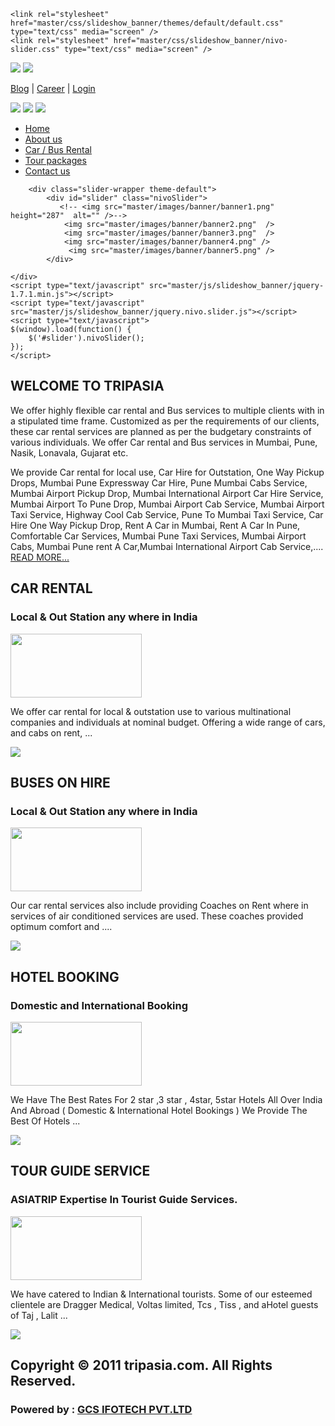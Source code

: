 
<!DOCTYPE html PUBLIC "-//W3C//DTD XHTML 1.0 Transitional//EN" "http://www.w3.org/TR/xhtml1/DTD/xhtml1-transitional.dtd">
<html xmlns="http://www.w3.org/1999/xhtml">
<head>
<meta http-equiv="Content-Type" content="text/html; charset=utf-8" />
<title>AsiaTrip</title>
<link href="master/css/master.css" rel="stylesheet" type="text/css" />

<!---------------BANNER----------->
    <link rel="stylesheet" href="master/css/slideshow_banner/themes/default/default.css" type="text/css" media="screen" />
    <link rel="stylesheet" href="master/css/slideshow_banner/nivo-slider.css" type="text/css" media="screen" />
<!---------------END BANNER-------->

</head>

<body>
<!------------------Header----------------->
<div id="header_bod">
<div id="wrapper">



<div id="header">
<a href="index.php"><img src="master/images/logo.png" /></a>
<img src="master/images/haed_ads.png" class="img_right" />
<div class="social_ico">
<p>
<a href="#">Blog</a>  <a>|</a>  
<a href="#">Career</a>  <a>|</a>  
<a href="login.php">Login</a></p>
<a href="#"><img src="master/images/fb.png" /></a>
<a href="#"><img src="master/images/lin.png" /></a>
<a href="#"><img src="master/images/gplus.png" /></a>
</div><!--header-->


<!-----------------menu-------------->
<div id="menu">
<ul>
<li class="active"><a href="index.php">Home</a></li>  <li1><a></a></li1>  
<li><a href="about-us.php">About us </a></li>       <li1><a></a></li1>  
<li><a href="car-bus-rental.php">Car / Bus Rental </a></li>              <li1><a></a></li1>   
<li><a href="tour-packages.php">Tour packages   </a></li>       <li1><a></a></li1>      
<li><a href="contactus.php">Contact us </a></li> 

<li2><p>
</p></li2> 


    
</ul>
</div><!--menu-->
<!-----------------END menu---------->
<div class="clear"></div><!--clear-->
</div><!--wrapper-->
</div><!--header_bod-->
<!-----------------END Header--------------->



<div id="bod">
<div id="wrapper">
<!---------------------banner---------------->
<div id="banner">
<!--<img src="master/images/banner/banner1.png" width="980" height="276" />-->

<!---------banner List--------->
        <div class="slider-wrapper theme-default">
            <div id="slider" class="nivoSlider">
               <!-- <img src="master/images/banner/banner1.png" height="287"  alt="" />-->
                <img src="master/images/banner/banner2.png"  />
                <img src="master/images/banner/banner3.png"  />
                <img src="master/images/banner/banner4.png" />
                 <img src="master/images/banner/banner5.png" />
            </div>
<!--    <div id="htmlcaption" class="nivo-html-caption">
                <strong>This</strong> is an example of a <em>HTML</em> caption with <a href="#">a link</a>. 
            </div>-->
    </div>
    <script type="text/javascript" src="master/js/slideshow_banner/jquery-1.7.1.min.js"></script>
    <script type="text/javascript" src="master/js/slideshow_banner/jquery.nivo.slider.js"></script>
    <script type="text/javascript">
    $(window).load(function() {
        $('#slider').nivoSlider();
    });
    </script>
<!----------END Banner List------->        



</div><!--banner-->
<div id="shadow"></div><!--shadow-->
<!-------------------banner------------------>

<div id="wel">
<h2>WELCOME TO TRIPASIA</h2>
<p>We offer highly flexible car rental and Bus services to multiple clients with in a stipulated time frame. Customized as per the requirements of our clients, these car rental services are planned as per the budgetary constraints of various individuals. We offer Car rental and Bus services in Mumbai, Pune, Nasik, Lonavala, Gujarat etc.</p>

<p> We provide Car rental for local use, Car Hire for Outstation, One Way Pickup Drops, Mumbai Pune Expressway Car Hire, Pune Mumbai Cabs Service, Mumbai Airport Pickup Drop, Mumbai International Airport Car Hire Service, Mumbai Airport To Pune Drop, Mumbai Airport Cab Service, Mumbai Airport Taxi Service, Highway Cool Cab Service, Pune To Mumbai Taxi Service, Car Hire One Way Pickup Drop, Rent A Car in Mumbai, Rent A Car In Pune, Comfortable Car Services, Mumbai Pune Taxi Services, Mumbai Airport Cabs, Mumbai Pune rent A Car,Mumbai International Airport Cab Service,.... <a href="#">READ MORE...</a></p>
</div><!--wel-->


<!--------------------categories------------------>
<div id="catgs">
<!----list---->
<div class="catg_list">
<h2>CAR RENTAL</h2>
<h3>Local & Out Station any where in India</h3>
<img src="master/images/tg/catg1.png" width="210" height="102" />
<p>We offer car rental for local & outstation use to various multinational companies and individuals at nominal budget. Offering a wide range of cars, and cabs on rent, ...</p>
<a href="car-bus-rental.php"><img src="master/images/readmore.png" /></a>
</div><!--catg_list-->
<!----list---->


<!----list---->
<div class="catg_list">
<h2>BUSES ON HIRE</h2>
<h3>Local & Out Station any where in India</h3>
<img src="master/images/tg/catg2.png" width="210" height="102" />
<p>Our car rental services also include providing Coaches on Rent where in services of air conditioned services are used. These coaches provided optimum comfort and  ....</p>
<a href="car-bus-rental.php"><img src="master/images/readmore.png" /></a>
</div><!--catg_list-->
<!----list---->



<!----list---->
<div class="catg_list">
<h2>HOTEL BOOKING</h2>
<h3>Domestic and International Booking </h3>
<img src="master/images/tg/catg3.png" width="210" height="102" />
<p>We Have The Best Rates For 2 star ,3 star , 4star, 5star Hotels All Over India And Abroad ( Domestic & International Hotel Bookings ) We Provide The Best Of Hotels ...</p>
<a href="#"><img src="master/images/readmore.png" /></a>
</div><!--catg_list-->
<!----list---->



<!----list---->
<div class="catg_list1">
<h2>TOUR GUIDE SERVICE</h2>
<h3>ASIATRIP Expertise In Tourist Guide Services.</h3>
<img src="master/images/tg/catg4.png" width="210" height="102" />
<p>We have catered to Indian & International tourists. Some of our esteemed clientele are Dragger Medical, Voltas limited, Tcs , Tiss , and aHotel guests of Taj , Lalit ...</p>
<a href="tour-packages.php"><img src="master/images/readmore.png" /></a>
</div><!--catg_list-->
<!----list---->

</div><!--catgs-->
<!--------------------END categories------------------>
<div class="clear"></div><!--clear-->
</div><!--wrapper-->
</div><!--bod-->

<!--------------FOOTER-------------------->
<div id="footer">
<div id="wrapper">


<div id="footer_id">
<h2>Copyright © 2011 tripasia.com. All Rights Reserved.</h2>
<h3>Powered by : <a href="http://www.gcsinfotech.com" target="_blank">GCS IFOTECH PVT.LTD</a></h3>
</div><!--footer_id-->

<div class="clear"></div><!--clear-->
</div><!--wrapper-->
</div><!--footer-->
<!--------------END Footer---------------->
</body>
</html>
